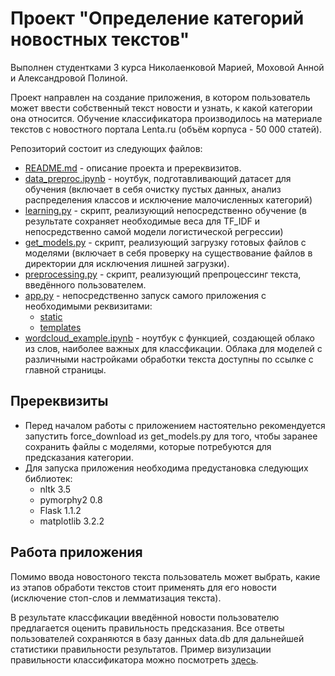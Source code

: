 # Проект "Определение категорий новостных текстов"
Выполнен студентками 3 курса Николаенковой Марией, Моховой Анной и Александровой Полиной.

Проект направлен на создание приложения, в котором пользователь может ввести собственный текст новости и узнать, к какой категории она относится. Обучение классификатора производилось на материале текстов с новостного портала Lenta.ru (объём корпуса - 50 000 статей). 

Репозиторий состоит из следующих файлов:
* [README.md](https://github.com/nikolmash/news_category_detection/blob/master/README.md) - описание проекта и пререквизитов.
* [data_preproc.ipynb](https://github.com/nikolmash/news_category_detection/blob/master/data_preproc.ipynb) - ноутбук, подготавливающий датасет для обучения (включает в себя очистку пустых данных, анализ распределения классов и исключение малочисленных категорий)
* [learning.py](https://github.com/nikolmash/news_category_detection/blob/master/learning.py) - скрипт, реализующий непосредственно обучение (в результате сохраняет необходимые веса для TF_IDF и непосредственно самой модели логистической регрессии)
* [get_models.py](https://github.com/nikolmash/news_category_detection/blob/master/get_models.py) - скрипт, реализующий загрузку готовых файлов с моделями (включает в себя проверку на существование файлов в директории для исключения лишней загрузки).
* [preprocessing.py](https://github.com/nikolmash/news_category_detection/blob/master/preprocessing.py) - скрипт, реализующий препроцессинг текста, введённого пользователем.
* [app.py](https://github.com/nikolmash/news_category_detection/blob/master/app.py) - непосредственно запуск самого приложения с необходимыми реквизитами:
  * [static](https://github.com/nikolmash/news_category_detection/tree/master/static)
  * [templates](https://github.com/nikolmash/news_category_detection/tree/master/templates)
* [wordcloud_example.ipynb](https://github.com/nikolmash/news_category_detection/blob/master/wordcloud_example.ipynb) - ноутбук с функцией, создающей облако из слов, наиболее важных для классфикации. Облака для моделей с различными настройками обработки текста доступны по ссылке с главной страницы.

## Пререквизиты
* Перед началом работы с приложением настоятельно рекомендуется запустить force_download из get_models.py для того, чтобы заранее сохранить файлы с моделями, которые потребуются для предсказания категории.
* Для запуска приложения необходима предустановка следующих библиотек:
  * nltk 3.5
  * pymorphy2 0.8
  * Flask 1.1.2
  * matplotlib 3.2.2

## Работа приложения
Помимо ввода новостоного текста пользователь может выбрать, какие из этапов обработи текстов стоит применять для его новости (исключение стоп-слов и лемматизация текста).

В результате классфикации введённой новости пользователю предлагается оценить правильность предсказания. Все ответы пользователей сохраняются в базу данных data.db для дальнейшей статистики правильности результатов. Пример визулизации правильности классификатора можно посмотреть [здесь](https://github.com/nikolmash/news_category_detection/blob/master/static/statistics.png).
